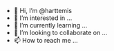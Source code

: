 - 👋 Hi, I’m @harttemis
- 👀 I’m interested in ...
- 🌱 I’m currently learning ...
- 💞️ I’m looking to collaborate on ...
- 📫 How to reach me ...

<!---
harttemis/harttemis is a ✨ special ✨ repository because its `README.md` (this file) appears on your GitHub profile.
You can click the Preview link to take a look at your changes.
--->
